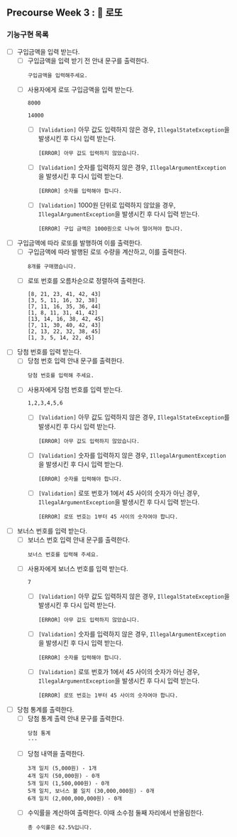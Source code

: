 ## Precourse Week 3 : 🎫 로또
### 기능구현 목록
- [ ] 구입금액을 입력 받는다.
    - [ ] 구입금액을 입력 받기 전 안내 문구를 출력한다.
      ```
      구입금액을 입력해주세요.
      ```
    - [ ] 사용자에게 로또 구입금액을 입력 받는다.
      ```
      8000
      ```
      ```
      14000
      ```
        - [ ] `[Validation]` 아무 값도 입력하지 않은 경우, `IllegalStateException`을 발생시킨 후 다시 입력 받는다.
          ```
          [ERROR] 아무 값도 입력하지 않았습니다.
          ```
        - [ ] `[Validation]` 숫자를 입력하지 않은 경우, `IllegalArgumentException`을 발생시킨 후 다시 입력 받는다.
          ```
          [ERROR] 숫자를 입력해야 합니다.
          ```
        - [ ] `[Validation]` 1000원 단위로 입력하지 않았을 경우, `IllegalArgumentException`을 발생시킨 후 다시 입력 받는다.
          ```
          [ERROR] 구입 금액은 1000원으로 나누어 떨어져야 합니다.
          ```
- [ ] 구입금액에 따라 로또를 발행하여 이를 출력한다.
    - [ ] 구입금액에 따라 발행된 로또 수량을 계산하고, 이를 출력한다.
      ```
      8개를 구매했습니다.
      ```
    - [ ] 로또 번호를 오름차순으로 정렬하여 출력한다.
      ```
      [8, 21, 23, 41, 42, 43]
      [3, 5, 11, 16, 32, 38]
      [7, 11, 16, 35, 36, 44]
      [1, 8, 11, 31, 41, 42]
      [13, 14, 16, 38, 42, 45]
      [7, 11, 30, 40, 42, 43]
      [2, 13, 22, 32, 38, 45]
      [1, 3, 5, 14, 22, 45]
      ```
- [ ] 당첨 번호를 입력 받는다.
    - [ ] 당첨 번호 입력 안내 문구를 출력한다.
      ```
      당첨 번호를 입력해 주세요.
      ```
    - [ ] 사용자에게 당첨 번호를 입력 받는다.
      ```
      1,2,3,4,5,6
      ```
        - [ ] `[Validation]` 아무 값도 입력하지 않은 경우, `IllegalStateException`를 발생시킨 후 다시 입력 받는다.
          ```
          [ERROR] 아무 값도 입력하지 않았습니다.
          ```
        - [ ] `[Validation]` 숫자를 입력하지 않은 경우, `IllegalArgumentException`을 발생시킨 후 다시 입력 받는다.
          ```
          [ERROR] 숫자를 입력해야 합니다.
          ```
        - [ ] `[Validation]` 로또 번호가 1에서 45 사이의 숫자가 아닌 경우, `IllegalArgumentException`을 발생시킨 후 다시 입력 받는다.
          ```
          [ERROR] 로또 번호는 1부터 45 사이의 숫자여야 합니다.
          ```
- [ ] 보너스 번호를 입력 받는다.
    - [ ] 보너스 번호 입력 안내 문구를 출력한다.
      ```
      보너스 번호를 입력해 주세요.
      ```
    - [ ] 사용자에게 보너스 번호를 입력 받는다.
      ```
      7
      ```
        - [ ] `[Validation]` 아무 값도 입력하지 않은 경우, `IllegalStateException`을 발생시킨 후 다시 입력 받는다.
          ```
          [ERROR] 아무 값도 입력하지 않았습니다.
          ```
        - [ ] `[Validation]` 숫자를 입력하지 않은 경우, `IllegalArgumentException`을 발생시킨 후 다시 입력 받는다.
          ```
          [ERROR] 숫자를 입력해야 합니다.
          ```
        - [ ] `[Validation]` 로또 번호가 1에서 45 사이의 숫자가 아닌 경우, `IllegalArgumentException`을 발생시킨 후 다시 입력 받는다.
          ```
          [ERROR] 로또 번호는 1부터 45 사이의 숫자여야 합니다.
          ```
- [ ] 당첨 통계를 출력한다.
    - [ ] 당첨 통계 출력 안내 문구를 출력한다.
      ```
      당첨 통계
      ---
      ```
    - [ ] 당첨 내역을 출력한다.
      ```
      3개 일치 (5,000원) - 1개
      4개 일치 (50,000원) - 0개
      5개 일치 (1,500,000원) - 0개
      5개 일치, 보너스 볼 일치 (30,000,000원) - 0개
      6개 일치 (2,000,000,000원) - 0개
      ```
    - [ ] 수익률을 계산하여 출력한다. 이때 소수점 둘째 자리에서 반올림한다.
      ```
      총 수익률은 62.5%입니다.
      ```
